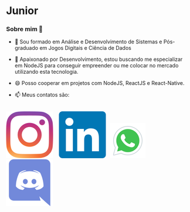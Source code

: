# Junior

### Sobre mim 👋


- 🔭 Sou formado em Análise e Desenvolvimento de Sistemas e Pós-graduado em Jogos Digitais e Ciência de Dados
- 🌱 Apaixonado por Desenvolvimento, estou buscando me especializar em NodeJS para conseguir empreender ou me colocar no mercado utilizando esta tecnologia. 
- 😄 Posso cooperar em projetos com NodeJS, ReactJS e React-Native. 

- 📫 Meus contatos são:
<br/> 
<a href="https://www.instagram.com/junior_qb__/"><img src="images/Instagran.svg"></a> &nbsp;&nbsp;
<a href="https://www.linkedin.com/in/florivaldo-dos-santos-junior-618138122/"><img src="images/Linkedin.svg"></a>&nbsp;&nbsp;
<a href="https://api.whatsapp.com/send?phone=5541998013918"><img src="images/whatsapp.svg"></a>&nbsp;&nbsp;
<a href="https://discordapp.com/users/JuniorQb#8286"><img src="images/Discord.svg"></a>&nbsp;&nbsp;


